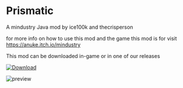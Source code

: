 # Prismatic
A mindustry Java mod by ice100k and thecrisperson

for more info on how to use this mod and the game this mod is for visit https://anuke.itch.io/mindustry

This mod can be downloaded in-game or in one of our releases

[![Download](https://img.shields.io/github/v/release/ice100k/prismaticExperimental?color=cyan&include_prereleases&label=Download%20Latest%20Release&logo=github&logoColor=cyan&style=for-the-badge)](https://github.com/ice100k/prismatic/releases)

![preview](https://raw.githubusercontent.com/ice100k/prismatic/main/preview.png)
